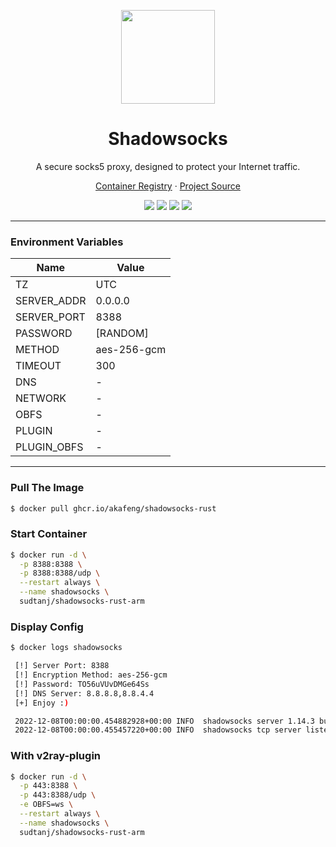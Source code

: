 <p align="center">
    <img src="https://user-images.githubusercontent.com/2666735/50723896-0b22d000-111f-11e9-9ee4-32914e347219.png" width="150" />
</p>

<h1 align="center">Shadowsocks</h1>

<p align="center">A secure socks5 proxy, designed to protect your Internet traffic.</p>

<p align="center">
    <a href="https://ghcr.io/akafeng/shadowsocks-rust">Container Registry</a> ·
    <a href="https://github.com/shadowsocks/shadowsocks-rust">Project Source</a>
</p>

<p align="center">
    <img src="https://img.shields.io/github/actions/workflow/status/akafeng/docker-shadowsocks-rust/push.yml?branch=main" />
    <img src="https://img.shields.io/github/last-commit/akafeng/docker-shadowsocks-rust" />
    <img src="https://img.shields.io/github/v/release/akafeng/docker-shadowsocks-rust" />
    <img src="https://img.shields.io/github/release-date/akafeng/docker-shadowsocks-rust" />
</p>

---

### Environment Variables

| Name | Value |
| --- | ---- |
| TZ | UTC |
| SERVER_ADDR | 0.0.0.0 |
| SERVER_PORT | 8388 |
| PASSWORD | [RANDOM] |
| METHOD | aes-256-gcm |
| TIMEOUT | 300 |
| DNS | - |
| NETWORK | - |
| OBFS | - |
| PLUGIN | - |
| PLUGIN_OBFS | - |

---

### Pull The Image

```bash
$ docker pull ghcr.io/akafeng/shadowsocks-rust
```

### Start Container

```bash
$ docker run -d \
  -p 8388:8388 \
  -p 8388:8388/udp \
  --restart always \
  --name shadowsocks \
  sudtanj/shadowsocks-rust-arm
```

### Display Config

```bash
$ docker logs shadowsocks

 [!] Server Port: 8388
 [!] Encryption Method: aes-256-gcm
 [!] Password: TO56uVUvDMGe64Ss
 [!] DNS Server: 8.8.8.8,8.8.4.4
 [+] Enjoy :)

 2022-12-08T00:00:00.454882928+00:00 INFO  shadowsocks server 1.14.3 build 2022-04-04T17:10:43.001666678+00:00
 2022-12-08T00:00:00.455457220+00:00 INFO  shadowsocks tcp server listening on 0.0.0.0:8388, inbound address 0.0.0.0:8388
```

### With v2ray-plugin

```bash
$ docker run -d \
  -p 443:8388 \
  -p 443:8388/udp \
  -e OBFS=ws \
  --restart always \
  --name shadowsocks \
  sudtanj/shadowsocks-rust-arm
```